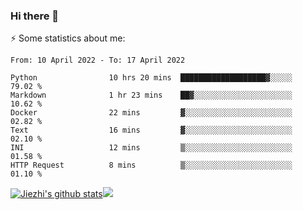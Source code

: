 ### Hi there 👋

⚡ Some statistics about me:


<!--START_SECTION:waka-->

```text
From: 10 April 2022 - To: 17 April 2022

Python                10 hrs 20 mins  ███████████████████▓░░░░░   79.02 %
Markdown              1 hr 23 mins    ██▓░░░░░░░░░░░░░░░░░░░░░░   10.62 %
Docker                22 mins         ▓░░░░░░░░░░░░░░░░░░░░░░░░   02.82 %
Text                  16 mins         ▓░░░░░░░░░░░░░░░░░░░░░░░░   02.10 %
INI                   12 mins         ▒░░░░░░░░░░░░░░░░░░░░░░░░   01.58 %
HTTP Request          8 mins          ▒░░░░░░░░░░░░░░░░░░░░░░░░   01.10 %
```

<!--END_SECTION:waka-->





[![Jiezhi's github stats](https://github-readme-stats.vercel.app/api?username=Jiezhi&show_icons=true)](https://github.com/Jiezhi/github-readme-stats)[![](https://stats.justsong.cn/api/leetcode/?username=Jiezhi)](https://leetcode.com/Jiezhi/) 
<!--
[![Top Langs](https://github-readme-stats.vercel.app/api/top-langs/?username=Jiezhi&hide=javascript,html)](https://github.com/Jiezhi/github-readme-stats)

**Jiezhi/Jiezhi** is a ✨ _special_ ✨ repository because its `README.md` (this file) appears on your GitHub profile.

Here are some ideas to get you started:

- 🔭 I’m currently working on ...
- 🌱 I’m currently learning ...
- 👯 I’m looking to collaborate on ...
- 🤔 I’m looking for help with ...
- 💬 Ask me about ...
- 📫 How to reach me: ...
- 😄 Pronouns: ...
- ⚡ Fun fact: ...
-->

